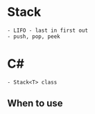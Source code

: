 # Stack

    - LIFO - last in first out
    - push, pop, peek

# C#

    - Stack<T> class


## When to use